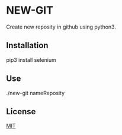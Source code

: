 # NEW-GIT

Create new reposity in github using python3.

## Installation

pip3 install selenium

## Use

./new-git nameReposity

## License

[MIT](https://choosealicense.com/licenses/mit/)
